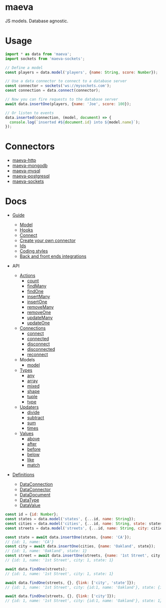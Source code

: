 maeva
===

JS models. Database agnostic.

# Usage

```js
import * as data from 'maeva';
import sockets from 'maeva-sockets';

// Define a model
const players = data.model('players', {name: String, score: Number});

// Use a data connector to connect to a database server
const connector = sockets('ws://mysockets.com');
const connection = data.connect(connector);

// Now you can fire requests to the database server
await data.insertOne(players, {name: 'Joe', score: 100});

// Or listen to events
data.inserted(connection, (model, document) => {
  console.log(`inserted #${document.id} into ${model.name}`);
});
```

# Connectors

- [maeva-http](https://npmjs.org/packages/maeva-http)
- [maeva-mongodb](https://npmjs.org/packages/maeva-mongodb)
- [maeva-mysql](https://npmjs.org/packages/maeva-mysql)
- [maeva-postgresql](https://npmjs.org/packages/maeva-postgresql)
- [maeva-sockets](https://npmjs.org/packages/maeva-sockets)

# Docs

- [Guide](doc/guides/)
  - [Model](doc/guides/Model.md)
  - [Hooks](doc/guides/Hooks.md)
  - [Connect](doc/guides/Connect.md)
  - [Create your own connector](doc/guides/Create%20your%20own%20connector.md)
  - [Ids](doc/guides/Ids.md)
  - [Coding styles](doc/guides/Coding%20styles.md)
  - [Back and front ends integrations](doc/guides/Back%20and%20front%20ends%20integrations.md)
- API
  - [Actions](./doc/actions)
    - [count](./doc/actions/Count.md)
    - [findMany](./doc/actions/FindMany.md)
    - [findOne](./doc/actions/FindOne.md)
    - [insertMany](./doc/actions/InsertMany.md)
    - [insertOne](./doc/actions/InsertOne.md)
    - [removeMany](./doc/actions/RemoveMany.md)
    - [removeOne](./doc/actions/RemoveOne.md)
    - [updateMany](./doc/actions/UpdateMany.md)
    - [updateOne](./doc/actions/UpdateOne.md)
  - [Connections](./doc/connections)
    - [connect](./doc/connections/Connect.md)
    - [connected](./doc/connections/Connected.md)
    - [disconnect](./doc/connections/Disconnect.md)
    - [disconnected](./doc/connections/Disconnected.md)
    - [reconnect](./doc/connections/Reconnect.md)
  - Models
    - [model](./doc/guides/Model.md)
  - [Types](./doc/types)
    - [any](./doc/types/Any.md)
    - [array](./doc/types/Array.md)
    - [mixed](./doc/types/Mixed.md)
    - [shape](./doc/types/Shape.md)
    - [tuple](./doc/types/Tuple.md)
    - [type](./doc/types/Type.md)
  - [Updaters](./doc/updaters)
    - [divide](./doc/updaters/Divide.md)
    - [subtract](./doc/updaters/Subtract.md)
    - [sum](./doc/updaters/Sum.md)
    - [times](./doc/updaters/Times.md)
  - [Values](./doc/values)
    - [above](./doc/values/Above.md)
    - [after](./doc/values/After.md)
    - [before](./doc/values/Before.md)
    - [below](./doc/values/Below.md)
    - [like](./doc/values/Like.md)
    - [match](./doc/values/Match.md)

- [Definitions](./doc/definitions)
  - [DataConnection](./doc/definitions/DataConnection.md)
  - [DataConnector](./doc/definitions/DataConnector.md)
  - [DataDocument](./doc/definitions/DataDocument.md)
  - [DataType](./doc/definitions/DataType.md)
  - [DataValue](./doc/definitions/DataValue.md)

```javascript
const id = {id: Number};
const states = data.model('states', {...id, name: String});
const cities = data.model('cities', {...id, name: String, state: states});
const streets = data.model('streets', {...id, name: String, city: cities, state: states});

const state = await data.insertOne(states, {name: 'CA'});
// {id: 1, name: 'CA'}
const city = await data.insertOne(cities, {name: 'Oakland', state});
// {id: 1, name: 'Oakland', state: 1}
const street = await data.insertOne(streets, {name: '1st Street', city, state});
// {id: 1, name: '1st Street', city: 1, state: 1}

await data.findOne(streets);
// {id: 1, name: '1st Street', city: 1, state: 1}

await data.findOne(streets, {}, {link: ['city', 'state']});
// {id: 1, name: '1st Street', city: {id:1, name: 'Oakland'}, state: {id: 1, name: 'CA'}}

await data.findOne(streets, {}, {link: ['city']});
// {id: 1, name: '1st Street', city: {id:1, name: 'Oakland'}, state: 1}
```
